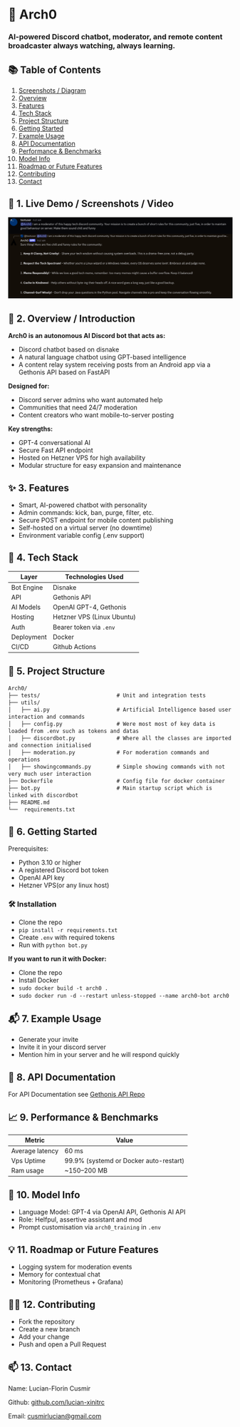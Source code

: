 # 🚀 Arch0
### AI-powered Discord chatbot, moderator, and remote content broadcaster always watching, always learning.

## 📚 Table of Contents

1. [Screenshots / Diagram](#-1-live-demo--screenshots--video)
2. [Overview](#-2-overview--introduction)
3. [Features](#-3-features)
4. [Tech Stack](#-4-tech-stack)
5. [Project Structure](#-5-project-structure)
6. [Getting Started](#-6-getting-started)
7. [Example Usage](#-7-example-usage)
8. [API Documentation](#-8-api-documentation)
9. [Performance & Benchmarks](#-9-performance--benchmarks)
10. [Model Info](#-10-model-info)
11. [Roadmap or Future Features](#-11-roadmap-or-future-features)
12. [Contributing](#%EF%B8%8F-12-contributing)
13. [Contact](#-13-contact)

## 📸 1. Live Demo / Screenshots / Video
![ Arch0Test ](.images/arch0TestScreenshot.png)

## 🧠 2. Overview / Introduction
**Arch0 is an autonomous AI Discord bot that acts as:**
* Discord chatbot based on disnake
* A natural language chatbot using GPT-based intelligence
* A content relay system receiving posts from an Android app via a Gethonis API based on FastAPI

**Designed for:**
* Discord server admins who want automated help
* Communities that need 24/7 moderation
* Content creators who want mobile-to-server posting

**Key strengths:**
* GPT-4 conversational AI
* Secure Fast API endpoint
* Hosted on Hetzner VPS for high availability
* Modular structure for easy expansion and maintenance

## ✨ 3. Features
* Smart, AI-powered chatbot with personality
* Admin commands: kick, ban, purge, filter, etc.
* Secure POST endpoint for mobile content publishing
* Self-hosted on a virtual server (no downtime)
* Environment variable config (.env support)

## 🧰 4. Tech Stack
| Layer |Technologies Used |
| -------- | -------- |
|Bot Engine | Disnake|
|API | Gethonis API|
|AI Models | OpenAI GPT-4, Gethonis|
|Hosting | Hetzner VPS (Linux Ubuntu)|
|Auth | Bearer token via `.env`|
|Deployment | Docker|
|CI/CD | Github Actions|

## 📂 5. Project Structure
```
Arch0/
├── tests/                        # Unit and integration tests
├── utils/
│   ├── ai.py                     # Artificial Intelligence based user interaction and commands
│   ├── config.py                 # Were most most of key data is loaded from .env such as tokens and datas
│   ├── discordbot.py             # Where all the classes are imported and connection initialised
│   ├── moderation.py             # For moderation commands and operations
│   ├── showingcommands.py        # Simple showing commands with not very much user interaction
├── Dockerfile                    # Config file for docker container
├── bot.py                        # Main startup script which is linked with discordbot
├── README.md
└──  requirements.txt
```

## 🚀 6. Getting Started
Prerequisites:
* Python 3.10 or higher
* A registered Discord bot token
* OpenAI API key
* Hetzner VPS(or any linux host)

### 🛠 Installation
* Clone the repo
* ```pip install -r requirements.txt```
* Create `.env` with required tokens
* Run with `python bot.py`

**If you want to run it with Docker:**
* Clone the repo
* Install Docker
* ```sudo docker build -t arch0 .```
* ```sudo docker run -d --restart unless-stopped --name arch0-bot arch0```

## 📬 7. Example Usage
* Generate your invite
* Invite it in your discord server
* Mention him in your server and he will respond quickly

## 📄 8. API Documentation
For API Documentation see [Gethonis API Repo](https://github.com/lucian-xinitrc/GethonisAIApi)

## 📈 9. Performance & Benchmarks
| Metric | Value |
| -------- | -------- |
|Average latency | 60 ms|
|Vps Uptime | 99.9% (systemd or Docker auto-restart)|
|Ram usage | ~150–200 MB |

## 🧠 10. Model Info
* Language Model: GPT-4 via OpenAI API, Gethonis AI API
* Role: Helfpul, assertive assistant and mod
* Prompt customisation via `arch0_training` in `.env`

## 💡 11. Roadmap or Future Features
* Logging system for moderation events
* Memory for contextual chat
* Monitoring (Prometheus + Grafana)

## 🙋‍♂️ 12. Contributing
* Fork the repository
* Create a new branch
* Add your change
* Push and open a Pull Request

## 📫 13. Contact
Name: Lucian-Florin Cusmir

Github: [github.com/lucian-xinitrc](https://github.com/lucian-xinitrc)

Email: cusmirlucian@gmail.com

